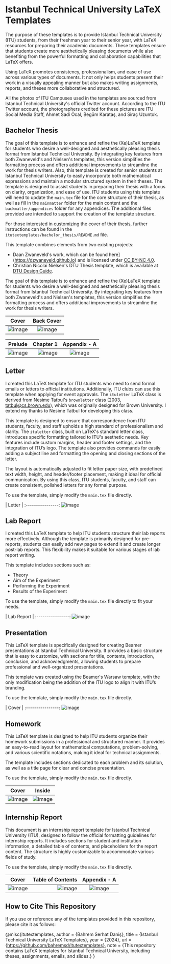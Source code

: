# Istanbul Technical University LaTeX Templates

The purpose of these templates is to provide Istanbul Technical University (ITU) students, from their freshman year to their senior year, with LaTeX resources for preparing their academic documents. These templates ensure that students create more aesthetically pleasing documents while also benefiting from the powerful formatting and collaboration capabilities that LaTeX offers.


Using LaTeX promotes consistency, professionalism, and ease of use across various types of documents. It not only helps students present their work in a visually appealing manner but also makes writing assignments, reports, and theses more collaborative and structured. 


All the photos of ITU Campuses used in the templates are sourced from Istanbul Technical University's official Twitter account. According to the ITU Twitter account, the photographers credited for these pictures are ITU Social Media Staff, Ahmet Sadi Öcal, Begüm Karataş, and Siraç Uzuntok.


## Bachelor Thesis

The goal of this template is to enhance and refine the (Xe)LaTeX template for students who desire a well-designed and aesthetically pleasing thesis format from Istanbul Technical University. By integrating key features from both Zwaneveld's and Nielsen's templates, this version simplifies the formatting process and offers additional improvements to streamline the work for thesis writers. Also, this template is created for senior students at Istanbul Technical University to easily incorporate both mathematical expressions and maintain a modular structured system in their theses. The template is designed to assist students in preparing their thesis with a focus on clarity, organization, and ease of use. ITU students using this template will need to update the `main.tex` file for the core structure of their thesis, as well as fill in the `mainmatter` folder for the main content and the `backmatter/appendices` folder for any appendices. The additional files provided are intended to support the creation of the template structure.

For those interested in customizing the cover of their thesis, further instructions can be found in the `itutextemplates/bachelor_thesis/README.md` file.

This template combines elements from two existing projects:

*	Daan Zwaneveld's work, which can be found here](https://dzwaneveld.github.io) and is licensed under [CC BY-NC 4.0](https://creativecommons.org/licenses/by-nc/4.0/).
*	Christian Nicolai Nielsen's DTU Thesis template, which is available at [DTU Design Guide](https://www.designguide.dtu.dk).

The goal of this template is to enhance and refine the (Xe)LaTeX template for students who desire a well-designed and aesthetically pleasing thesis format from Istanbul Technical University. By integrating key features from both Zwaneveld's and Nielsen's templates, this version simplifies the formatting process and offers additional improvements to streamline the work for thesis writers.


| Cover       |  Back Cover |
:----------------:|:---------------------:
![image](readme_pics/bachelor_thesis/cover.png) | ![image](readme_pics/bachelor_thesis/back_cover.png)

|   Prelude  |  Chapter 1 |  Appendix - A |
:----------------:|----------------:|:---------------------:
![image](readme_pics/bachelor_thesis/prelude.png) | ![image](readme_pics/bachelor_thesis/chapter1.png) | ![image](readme_pics/bachelor_thesis/appendix_a.png)

## Letter

I created this LaTeX template for ITU students who need to send formal emails or letters to official institutions. Additionally, ITU clubs can use this template when applying for event approvals. The `ituletter` LaTeX class is derived from Nesime Tatbul's `brownletter` class (2003, tatbul@cs.brown.edu), which was originally designed for Brown University. I extend my thanks to Nesime Tatbul for developing this class.


This template is designed to ensure that correspondence from ITU students, faculty, and staff upholds a high standard of professionalism and clarity. The `ituletter` class, built on LaTeX's standard letter class, introduces specific formatting tailored to ITU's aesthetic needs. Key features include custom margins, header and footer settings, and the integration of ITU’s logo. The template also provides commands for easily adding a subject line and formatting the opening and closing sections of the letter.


The layout is automatically adjusted to fit letter paper size, with predefined text width, height, and header/footer placement, making it ideal for official communication. By using this class, ITU students, faculty, and staff can create consistent, polished letters for any formal purpose.


To use the template, simply modify the `main.tex` file directly.


|  Letter     |
:----------------:
![image](readme_pics/letter/letter.png)

## Lab Report

I created this LaTeX template to help ITU students structure their lab reports more effectively. Although the template is primarily designed for pre-reports, students can easily add new pages to extend it and create longer post-lab reports. This flexibility makes it suitable for various stages of lab report writing.

This template includes sections such as:

* Theory
* Aim of the Experiment
* Performing the Experiment
* Results of the Experiment


To use the template, simply modify the `main.tex` file directly to fit your needs.


|  Lab Report     |
:----------------:
![image](readme_pics/lab_report/report.png)

## Presentation

This LaTeX template is specifically designed for creating Beamer presentations at Istanbul Technical University. It provides a basic structure that is easy to customize, with sections for title, contents, introduction, conclusion, and acknowledgments, allowing students to prepare professional and well-organized presentations.

This template was created using the Beamer's Warsaw template, with the only modification being the addition of the ITU logo to align it with ITU’s branding.

To use the template, simply modify the `main.tex` file directly.

|  Cover     |
:----------------:
![image](readme_pics/presentation/cover.png)

## Homework

This LaTeX template is designed to help ITU students organize their homework submissions in a professional and structured manner. It provides an easy-to-read layout for mathematical computations, problem-solving, and various scientific notations, making it ideal for technical assignments.

The template includes sections dedicated to each problem and its solution, as well as a title page for clear and concise presentation.

To use the template, simply modify the `main.tex` file directly.


| Cover       |  Inside |
:----------------:|:---------------------:
![image](readme_pics/homework/cover.png) | ![image](readme_pics/homework/inside.png)


## Internship Report

This document is an internship report template for Istanbul Technical University (ITU), designed to follow the official formatting guidelines for internship reports. It includes sections for student and institution information, a detailed table of contents, and placeholders for the report content. The structure is highly customizable to accommodate various fields of study.

To use the template, simply modify the `main.tex` file directly.

|   Cover  |  Table of Contents |  Appendix - A |
:----------------:|----------------:|:---------------------:
![image](readme_pics/internship_report/cover.png) | ![image](readme_pics/internship_report/table_of_contents.png) | ![image](readme_pics/internship_report/chapter1.png)

## How to Cite This Repository

If you use or reference any of the templates provided in this repository, please cite it as follows:

@misc{itutextemplates, author = {Bahrem Serhat Daniş}, title = {Istanbul Technical University LaTeX Templates}, year = {2024}, url = {https://github.com/bahremsd/itutextemplates}, note = {This repository contains LaTeX templates for Istanbul Technical University, including theses, assignments, emails, and slides.} }